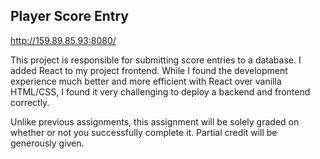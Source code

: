 ## Player Score Entry

http://159.89.85.93:8080/

This project is responsible for submitting score entries to a database. I added React to my project frontend. While I found the development experience much better and more efficient with React over vanilla HTML/CSS, I found it very challenging to deploy a backend and frontend correctly.

Unlike previous assignments, this assignment will be solely graded on whether or not you successfully complete it. Partial credit will be generously given.
